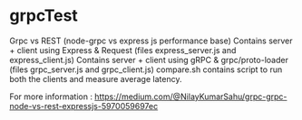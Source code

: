 # grpcTest
Grpc vs REST (node-grpc vs express js performance base)
Contains server + client using Express & Request (files express_server.js and express_client.js)
Contains server + client using gRPC & grpc/proto-loader (files grpc_server.js and grpc_client.js)
compare.sh contains script to run both the clients and measure average latency.

For more information : https://medium.com/@NilayKumarSahu/grpc-grpc-node-vs-rest-expressjs-5970059697ec
